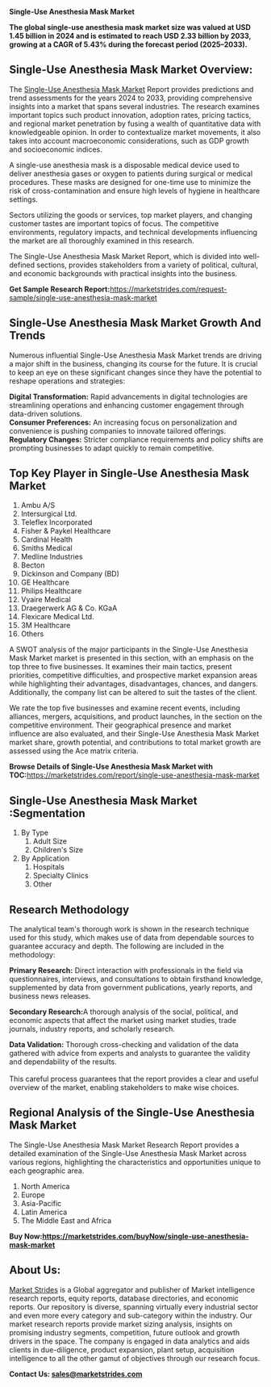 <p><strong>Single-Use Anesthesia Mask Market</strong></p>
<p><strong>The global single-use anesthesia mask market size was valued at USD 1.45 billion in 2024 and is estimated to reach USD 2.33 billion by 2033, growing at a CAGR of 5.43% during the forecast period (2025&ndash;2033).</strong></p>
<h2>Single-Use Anesthesia Mask Market Overview:</h2>
<p>The <a href="https://marketstrides.com/report/single-use-anesthesia-mask-market">Single-Use Anesthesia Mask Market</a> Report provides predictions and trend assessments for the years 2024 to 2033, providing comprehensive insights into a market that spans several industries. The research examines important topics such product innovation, adoption rates, pricing tactics, and regional market penetration by fusing a wealth of quantitative data with knowledgeable opinion. In order to contextualize market movements, it also takes into account macroeconomic considerations, such as GDP growth and socioeconomic indices.</p>
<p>A single-use anesthesia mask is a disposable medical device used to deliver anesthesia gases or oxygen to patients during surgical or medical procedures. These masks are designed for one-time use to minimize the risk of cross-contamination and ensure high levels of hygiene in healthcare settings.</p>
<p>Sectors utilizing the goods or services, top market players, and changing customer tastes are important topics of focus. The competitive environments, regulatory impacts, and technical developments influencing the market are all thoroughly examined in this research.</p>
<p>The Single-Use Anesthesia Mask Market Report, which is divided into well-defined sections, provides stakeholders from a variety of political, cultural, and economic backgrounds with practical insights into the business.</p>
<p><strong>Get Sample Research Report:</strong><a href="https://marketstrides.com/request-sample/single-use-anesthesia-mask-market">https://marketstrides.com/request-sample/single-use-anesthesia-mask-market</a></p>
<h2>Single-Use Anesthesia Mask Market Growth And Trends</h2>
<p>Numerous influential Single-Use Anesthesia Mask Market trends are driving a major shift in the business, changing its course for the future. It is crucial to keep an eye on these significant changes since they have the potential to reshape operations and strategies:</p>
<p><strong>Digital Transformation:</strong> Rapid advancements in digital technologies are streamlining operations and enhancing customer engagement through data-driven solutions.<br /><strong>Consumer Preferences:</strong> An increasing focus on personalization and convenience is pushing companies to innovate tailored offerings.<br /><strong>Regulatory Changes:</strong> Stricter compliance requirements and policy shifts are prompting businesses to adapt quickly to remain competitive.</p>
<h2>Top Key Player in Single-Use Anesthesia Mask Market</h2>
<ol>
<li>Ambu A/S</li>
<li>Intersurgical Ltd.</li>
<li>Teleflex Incorporated</li>
<li>Fisher &amp; Paykel Healthcare</li>
<li>Cardinal Health</li>
<li>Smiths Medical</li>
<li>Medline Industries</li>
<li>Becton</li>
<li>Dickinson and Company (BD)</li>
<li>GE Healthcare</li>
<li>Philips Healthcare</li>
<li>Vyaire Medical</li>
<li>Draegerwerk AG &amp; Co. KGaA</li>
<li>Flexicare Medical Ltd.</li>
<li>3M Healthcare</li>
<li>Others</li>
</ol>
<p>A SWOT analysis of the major participants in the Single-Use Anesthesia Mask Market market is presented in this section, with an emphasis on the top three to five businesses. It examines their main tactics, present priorities, competitive difficulties, and prospective market expansion areas while highlighting their advantages, disadvantages, chances, and dangers. Additionally, the company list can be altered to suit the tastes of the client.</p>
<p>We rate the top five businesses and examine recent events, including alliances, mergers, acquisitions, and product launches, in the section on the competitive environment. Their geographical presence and market influence are also evaluated, and their Single-Use Anesthesia Mask Market market share, growth potential, and contributions to total market growth are assessed using the Ace matrix criteria.</p>
<p><strong>Browse Details of Single-Use Anesthesia Mask Market with TOC:</strong><a href="https://marketstrides.com/report/single-use-anesthesia-mask-market">https://marketstrides.com/report/single-use-anesthesia-mask-market</a></p>
<h2>Single-Use Anesthesia Mask Market :Segmentation</h2>
<ol>
<li>By Type
<ol>
<li>Adult Size</li>
<li>Children's Size</li>
</ol>
</li>
<li>By Application
<ol>
<li>Hospitals</li>
<li>Specialty Clinics</li>
<li>Other</li>
</ol>
</li>
</ol>
<h2>Research Methodology</h2>
<p>The analytical team's thorough work is shown in the research technique used for this study, which makes use of data from dependable sources to guarantee accuracy and depth. The following are included in the methodology:</p>
<p><strong>Primary Research:</strong> Direct interaction with professionals in the field via questionnaires, interviews, and consultations to obtain firsthand knowledge, supplemented by data from government publications, yearly reports, and business news releases.</p>
<p><strong>Secondary Research:</strong>A&nbsp;thorough analysis of the social, political, and economic aspects that affect the market using market studies, trade journals, industry reports, and scholarly research.</p>
<p><strong>Data Validation:</strong>&nbsp;Thorough cross-checking and validation of the data gathered with advice from experts and analysts to guarantee the validity and dependability of the results. <br /><br />This careful process guarantees that the report provides a clear and useful overview of the market, enabling stakeholders to make wise choices.</p>
<h2>Regional Analysis of the Single-Use Anesthesia Mask Market</h2>
<p>The Single-Use Anesthesia Mask Market Research Report provides a detailed examination of the Single-Use Anesthesia Mask Market across various regions, highlighting the characteristics and opportunities unique to each geographic area.</p>
<ol>
<li>North America</li>
<li>Europe</li>
<li>Asia-Pacific</li>
<li>Latin America</li>
<li>The Middle East and Africa</li>
</ol>
<p><strong>Buy Now:<a href="https://marketstrides.com/buyNow/single-use-anesthesia-mask-market?price=single_price">https://marketstrides.com/buyNow/single-use-anesthesia-mask-market</a></strong></p>
<h2>About Us:</h2>
<p><a href="https://marketstrides.com/">Market Strides</a> is a Global aggregator and publisher of Market intelligence research reports, equity reports, database directories, and economic reports. Our repository is diverse, spanning virtually every industrial sector and even more every category and sub-category within the industry. Our market research reports provide market sizing analysis, insights on promising industry segments, competition, future outlook and growth drivers in the space. The company is engaged in data analytics and aids clients in due-diligence, product expansion, plant setup, acquisition intelligence to all the other gamut of objectives through our research focus.</p>
<p><strong>Contact Us: <a href="mailto:sales@marketstrides.com">sales@marketstrides.com</a></strong></p>
